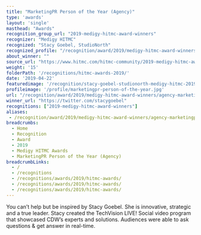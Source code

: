 ```yaml
---
title: "MarketingPR Person of the Year (Agency)"
type: 'awards'
layout: 'single'
masthead: "Awards"
recognition_group_url: "2019-medigy-hitmc-award-winners"
recognizer: "Medigy HITMC"
recognized: "Stacy Goebel, StudioNorth"
recognized_profile: "/recognition/award/2019/medigy-hitmc-award-winners/agency-marketingpr-person-year"
about_winner: ""
source_url: "https://www.hitmc.com/hitmc-community/2019-medigy-hitmc-award-winners/"
weight: '15'
folderPath: '/recognitions/hitmc-awards-2019/'
date: '2019-04-22'
featuredimage: '/recognition/stacy-goebel-studionorth-medigy-hitmc-2019-marketing-pr-person-of-the-year.jpg' 
profileimage: '/profile/marketingpr-person-of-the-year.jpg'
url: "/recognition/award/2019/medigy-hitmc-award-winners/agency-marketingpr-person-year"
winner_url: "https://twitter.com/stacygoebel"
recognitions: ["2019-medigy-hitmc-award-winners"]
aliases:
 - /recognition/award/2019/medigy-hitmc-award-winners/agency-marketingpr-person-year
breadcrumbs:
  - Home
  - Recognition
  - Award
  - 2019
  - Medigy HITMC Awards
  - MarketingPR Person of the Year (Agency)
breadcrumbLinks:
  - /
  - /recognitions
  - /recognitions/awards/2019/hitmc-awards/
  - /recognitions/awards/2019/hitmc-awards/
  - /recognitions/awards/2019/hitmc-awards/
---
```


You can’t help but be inspired by Stacy Goebel. She is innovative, strategic and a true leader. Stacy created the TechVision LIVE! Social video program that showcased CDW’s experts and solutions. Audiences were able to ask questions & get answer in real-time.